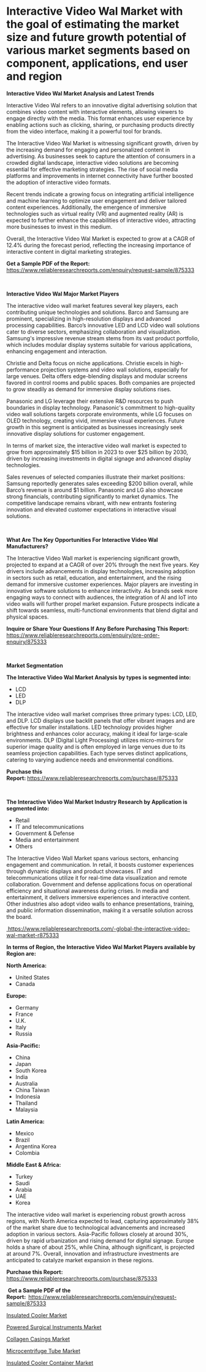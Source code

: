<p><h1>Interactive Video Wal Market with the goal of estimating the market size and future growth potential of various market segments based on component, applications, end user and region</h1></p><p><strong>Interactive Video Wal Market Analysis and Latest Trends</strong></p>
<p><p>Interactive Video Wal refers to an innovative digital advertising solution that combines video content with interactive elements, allowing viewers to engage directly with the media. This format enhances user experience by enabling actions such as clicking, sharing, or purchasing products directly from the video interface, making it a powerful tool for brands.</p><p>The Interactive Video Wal Market is witnessing significant growth, driven by the increasing demand for engaging and personalized content in advertising. As businesses seek to capture the attention of consumers in a crowded digital landscape, interactive video solutions are becoming essential for effective marketing strategies. The rise of social media platforms and improvements in internet connectivity have further boosted the adoption of interactive video formats.</p><p>Recent trends indicate a growing focus on integrating artificial intelligence and machine learning to optimize user engagement and deliver tailored content experiences. Additionally, the emergence of immersive technologies such as virtual reality (VR) and augmented reality (AR) is expected to further enhance the capabilities of interactive video, attracting more businesses to invest in this medium.</p><p>Overall, the Interactive Video Wal Market is expected to grow at a CAGR of 12.4% during the forecast period, reflecting the increasing importance of interactive content in digital marketing strategies.</p></p>
<p><strong>Get a Sample PDF of the Report:&nbsp;</strong> <a href="https://www.reliableresearchreports.com/enquiry/request-sample/875333">https://www.reliableresearchreports.com/enquiry/request-sample/875333</a></p>
<p>&nbsp;</p>
<p><strong>Interactive Video Wal Major Market Players</strong></p>
<p><p>The interactive video wall market features several key players, each contributing unique technologies and solutions. Barco and Samsung are prominent, specializing in high-resolution displays and advanced processing capabilities. Barco’s innovative LED and LCD video wall solutions cater to diverse sectors, emphasizing collaboration and visualization. Samsung's impressive revenue stream stems from its vast product portfolio, which includes modular display systems suitable for various applications, enhancing engagement and interaction.</p><p>Christie and Delta focus on niche applications. Christie excels in high-performance projection systems and video wall solutions, especially for large venues. Delta offers edge-blending displays and modular screens favored in control rooms and public spaces. Both companies are projected to grow steadily as demand for immersive display solutions rises.</p><p>Panasonic and LG leverage their extensive R&D resources to push boundaries in display technology. Panasonic's commitment to high-quality video wall solutions targets corporate environments, while LG focuses on OLED technology, creating vivid, immersive visual experiences. Future growth in this segment is anticipated as businesses increasingly seek innovative display solutions for customer engagement.</p><p>In terms of market size, the interactive video wall market is expected to grow from approximately $15 billion in 2023 to over $25 billion by 2030, driven by increasing investments in digital signage and advanced display technologies.</p><p>Sales revenues of selected companies illustrate their market positions: Samsung reportedly generates sales exceeding $200 billion overall, while Barco’s revenue is around $1 billion. Panasonic and LG also showcase strong financials, contributing significantly to market dynamics. The competitive landscape remains vibrant, with new entrants fostering innovation and elevated customer expectations in interactive visual solutions.</p></p>
<p>&nbsp;</p>
<p><strong>What Are The Key Opportunities For Interactive Video Wal Manufacturers?</strong></p>
<p><p>The Interactive Video Wall market is experiencing significant growth, projected to expand at a CAGR of over 20% through the next five years. Key drivers include advancements in display technologies, increasing adoption in sectors such as retail, education, and entertainment, and the rising demand for immersive customer experiences. Major players are investing in innovative software solutions to enhance interactivity. As brands seek more engaging ways to connect with audiences, the integration of AI and IoT into video walls will further propel market expansion. Future prospects indicate a shift towards seamless, multi-functional environments that blend digital and physical spaces.</p></p>
<p><strong>Inquire or Share Your Questions If Any Before Purchasing This Report:</strong> <a href="https://www.reliableresearchreports.com/enquiry/pre-order-enquiry/875333">https://www.reliableresearchreports.com/enquiry/pre-order-enquiry/875333</a></p>
<p>&nbsp;</p>
<p><strong>Market Segmentation</strong></p>
<p><strong>The Interactive Video Wal Market Analysis by types is segmented into:</strong></p>
<p><ul><li>LCD</li><li>LED</li><li>DLP</li></ul></p>
<p><p>The interactive video wall market comprises three primary types: LCD, LED, and DLP. LCD displays use backlit panels that offer vibrant images and are effective for smaller installations. LED technology provides higher brightness and enhances color accuracy, making it ideal for large-scale environments. DLP (Digital Light Processing) utilizes micro-mirrors for superior image quality and is often employed in large venues due to its seamless projection capabilities. Each type serves distinct applications, catering to varying audience needs and environmental conditions.</p></p>
<p><strong>Purchase this Report:&nbsp;</strong><a href="https://www.reliableresearchreports.com/purchase/875333">https://www.reliableresearchreports.com/purchase/875333</a></p>
<p>&nbsp;</p>
<p><strong>The Interactive Video Wal Market Industry Research by Application is segmented into:</strong></p>
<p><ul><li>Retail</li><li>IT and telecommunications</li><li>Government & Defense</li><li>Media and entertainment</li><li>Others</li></ul></p>
<p><p>The Interactive Video Wall Market spans various sectors, enhancing engagement and communication. In retail, it boosts customer experiences through dynamic displays and product showcases. IT and telecommunications utilize it for real-time data visualization and remote collaboration. Government and defense applications focus on operational efficiency and situational awareness during crises. In media and entertainment, it delivers immersive experiences and interactive content. Other industries also adopt video walls to enhance presentations, training, and public information dissemination, making it a versatile solution across the board.</p></p>
<p><a href="https://www.reliableresearchreports.com/-global-the-interactive-video-wal-market-r875333">&nbsp;https://www.reliableresearchreports.com/-global-the-interactive-video-wal-market-r875333</a></p>
<p><strong>In terms of Region, the Interactive Video Wal Market Players available by Region are:</strong></p>
<p>
    <p> <strong> North America: </strong>
        <ul>
            <li>United States</li>
            <li>Canada</li>
        </ul>
        </p> 
    <p> <strong> Europe: </strong>
        <ul>
            <li>Germany</li>
            <li>France</li>
            <li>U.K.</li>
            <li>Italy</li>
            <li>Russia</li>
        </ul>
        </p> 
    <p> <strong> Asia-Pacific: </strong>
        <ul>
            <li>China</li>
            <li>Japan</li>
            <li>South Korea</li>
            <li>India</li>
            <li>Australia</li>
            <li>China Taiwan</li>
            <li>Indonesia</li>
            <li>Thailand</li>
            <li>Malaysia</li>
        </ul>
        </p> 
    <p> <strong> Latin America: </strong>
        <ul>
            <li>Mexico</li>
            <li>Brazil</li>
            <li>Argentina Korea</li>
            <li>Colombia</li>
        </ul>
        </p> 
    <p> <strong> Middle East & Africa: </strong>
        <ul>
            <li>Turkey</li>
            <li>Saudi</li>
            <li>Arabia</li>
            <li>UAE</li>
            <li>Korea</li>
        </ul>
    </p>
    </p>
<p><p>The interactive video wall market is experiencing robust growth across regions, with North America expected to lead, capturing approximately 38% of the market share due to technological advancements and increased adoption in various sectors. Asia-Pacific follows closely at around 30%, driven by rapid urbanization and rising demand for digital signage. Europe holds a share of about 25%, while China, although significant, is projected at around 7%. Overall, innovation and infrastructure investments are anticipated to catalyze market expansion in these regions.</p></p>
<p><strong>Purchase this Report: </strong><a href="https://www.reliableresearchreports.com/purchase/875333">https://www.reliableresearchreports.com/purchase/875333</a></p>
<p>&nbsp;<strong>Get a Sample PDF of the Report:&nbsp;&nbsp;</strong><a href="https://www.reliableresearchreports.com/enquiry/request-sample/875333">https://www.reliableresearchreports.com/enquiry/request-sample/875333</a></p>
<p><strong></strong></p>
<p><p><a href="https://github.com/RoccoManning/Market-Research-Report-List-6/blob/main/insulated-cooler-market.md">Insulated Cooler Market</a></p><p><a href="https://www.linkedin.com/pulse/powered-surgical-instruments-market-size-share-analysis-ob7ue?trackingId=xOmKYPOUSTiJobmBjLZmZw%3D%3D">Powered Surgical Instruments Market</a></p><p><a href="https://www.linkedin.com/pulse/collagen-casings-market-global-trends-forecast-2024-2031-blazew-ocnbc?trackingId=a%2BsAiugnQ%2Byj9G172hRncg%3D%3D">Collagen Casings Market</a></p><p><a href="https://issuu.com/reportprime-2/docs/microcentrifuge-tube-market-size-20_f9b4597286804c">Microcentrifuge Tube Market</a></p><p><a href="https://github.com/gulaimolin/Market-Research-Report-List-6/blob/main/insulated-cooler-container-market.md">Insulated Cooler Container Market</a></p></p>